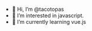 - 👋 Hi, I’m @tacotopas
- 👀 I’m interested in javascript.
- 🌱 I’m currently learning vue.js

<!---
tacotopas/tacotopas is a ✨ special ✨ repository because its `README.md` (this file) appears on your GitHub profile.
You can click the Preview link to take a look at your changes.
--->
